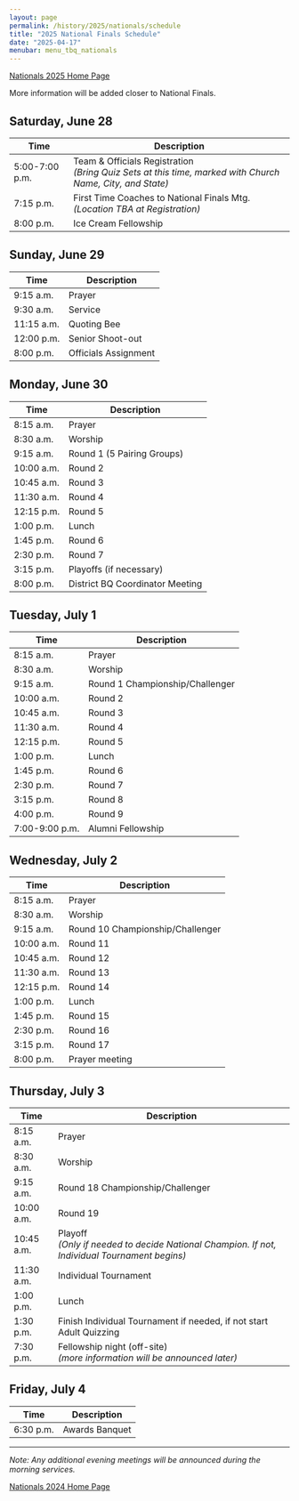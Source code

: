 ```yaml
---
layout: page
permalink: /history/2025/nationals/schedule
title: "2025 National Finals Schedule"
date: "2025-04-17"
menubar: menu_tbq_nationals
---
```


<a href="{% link _pages/history/2025/nationals/index.md %}" class="button is-primary">Nationals 2025 Home Page</a>

More information will be added closer to National Finals.

## Saturday, June 28

| Time           | Description                                                                                                   |
| -------------- | ------------------------------------------------------------------------------------------------------------- |
| 5:00-7:00 p.m. | Team & Officials Registration<br />_(Bring Quiz Sets at this time, marked with Church Name, City, and State)_ |
| 7:15 p.m.      | First Time Coaches to National Finals Mtg. _(Location TBA at Registration)_                                   |
| 8:00 p.m.      | Ice Cream Fellowship                                                                                          |

## Sunday, June 29

| Time       | Description          |
| ---------- | -------------------- |
| 9:15 a.m.  | Prayer               |
| 9:30 a.m.  | Service              |
| 11:15 a.m. | Quoting Bee          |
| 12:00 p.m. | Senior Shoot-out     |
| 8:00 p.m.  | Officials Assignment |

## Monday, June 30

| Time       | Description                     |
| ---------- | ------------------------------- |
| 8:15 a.m.  | Prayer                          |
| 8:30 a.m.  | Worship                         |
| 9:15 a.m.  | Round 1 (5 Pairing Groups)      |
| 10:00 a.m. | Round 2                         |
| 10:45 a.m. | Round 3                         |
| 11:30 a.m. | Round 4                         |
| 12:15 p.m. | Round 5                         |
| 1:00 p.m.  | Lunch                           |
| 1:45 p.m.  | Round 6                         |
| 2:30 p.m.  | Round 7                         |
| 3:15 p.m.  | Playoffs (if necessary)         |
| 8:00 p.m.  | District BQ Coordinator Meeting |

## Tuesday, July 1

| Time           | Description                     |
| -------------- | ------------------------------- |
| 8:15 a.m.      | Prayer                          |
| 8:30 a.m.      | Worship                         |
| 9:15 a.m.      | Round 1 Championship/Challenger |
| 10:00 a.m.     | Round 2                         |
| 10:45 a.m.     | Round 3                         |
| 11:30 a.m.     | Round 4                         |
| 12:15 p.m.     | Round 5                         |
| 1:00 p.m.      | Lunch                           |
| 1:45 p.m.      | Round 6                         |
| 2:30 p.m.      | Round 7                         |
| 3:15 p.m.      | Round 8                         |
| 4:00 p.m.      | Round 9                         |
| 7:00-9:00 p.m. | Alumni Fellowship               |

## Wednesday, July 2

| Time       | Description                      |
| ---------- | -------------------------------- |
| 8:15 a.m.  | Prayer                           |
| 8:30 a.m.  | Worship                          |
| 9:15 a.m.  | Round 10 Championship/Challenger |
| 10:00 a.m. | Round 11                         |
| 10:45 a.m. | Round 12                         |
| 11:30 a.m. | Round 13                         |
| 12:15 p.m. | Round 14                         |
| 1:00 p.m.  | Lunch                            |
| 1:45 p.m.  | Round 15                         |
| 2:30 p.m.  | Round 16                         |
| 3:15 p.m.  | Round 17                         |
| 8:00 p.m.  | Prayer meeting                   |

## Thursday, July 3

| Time       | Description                                                                                       |
| ---------- | ------------------------------------------------------------------------------------------------- |
| 8:15 a.m.  | Prayer                                                                                            |
| 8:30 a.m.  | Worship                                                                                           |
| 9:15 a.m.  | Round 18 Championship/Challenger                                                                  |
| 10:00 a.m. | Round 19                                                                                          |
| 10:45 a.m. | Playoff<br />_(Only if needed to decide National Champion. If not, Individual Tournament begins)_ |
| 11:30 a.m. | Individual Tournament                                                                             |
| 1:00 p.m.  | Lunch                                                                                             |
| 1:30 p.m.  | Finish Individual Tournament if needed, if not start Adult Quizzing                               |
| 7:30 p.m.  | Fellowship night (off-site)<br />_(more information will be announced later)_                     |

## Friday, July 4

| Time      | Description    |
| --------- | -------------- |
| 6:30 p.m. | Awards Banquet |

---

_Note: Any additional evening meetings will be announced during the morning services._

<a href="{% link _pages/history/2025/nationals/index.md %}" class="button is-primary">Nationals 2024 Home Page</a>

<!-- ---

# Past Days -->
